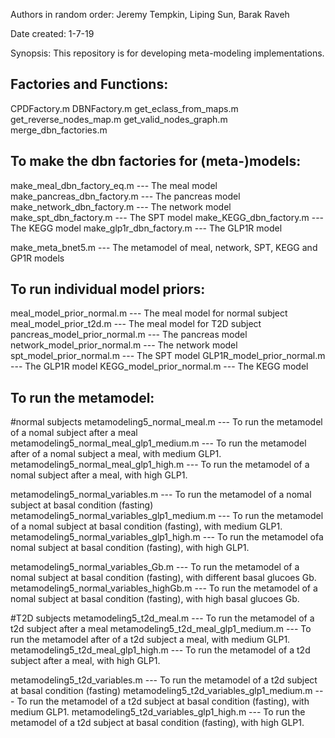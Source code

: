Authors in random order: 
Jeremy Tempkin, Liping Sun, Barak Raveh

Date created: 
1-7-19

Synopsis:
This repository is for developing meta-modeling implementations. 

## Factories and Functions:
CPDFactory.m
DBNFactory.m
get_eclass_from_maps.m
get_reverse_nodes_map.m
get_valid_nodes_graph.m
merge_dbn_factories.m

## To make the dbn factories for (meta-)models:
make_meal_dbn_factory_eq.m --- The meal model
make_pancreas_dbn_factory.m --- The pancreas model
make_network_dbn_factory.m --- The network model
make_spt_dbn_factory.m --- The SPT model
make_KEGG_dbn_factory.m --- The KEGG model
make_glp1r_dbn_factory.m --- The GLP1R model

make_meta_bnet5.m --- The metamodel of meal, network, SPT, KEGG and GP1R models

## To run individual model priors:
meal_model_prior_normal.m --- The meal model for normal subject
meal_model_prior_t2d.m --- The meal model for T2D subject
pancreas_model_prior_normal.m --- The pancreas model
network_model_prior_normal.m --- The network model
spt_model_prior_normal.m --- The SPT model
GLP1R_model_prior_normal.m --- The GLP1R model
KEGG_model_prior_normal.m --- The KEGG model

## To run the metamodel:
#normal subjects
metamodeling5_normal_meal.m --- To run the metamodel of a nomal subject after a meal
metamodeling5_normal_meal_glp1_medium.m ---  To run the metamodel after of a nomal subject a meal, with medium GLP1. 
metamodeling5_normal_meal_glp1_high.m --- To run the metamodel of a nomal subject after a meal, with high GLP1. 

metamodeling5_normal_variables.m --- To run the metamodel of a nomal subject at basal condition (fasting)
metamodeling5_normal_variables_glp1_medium.m --- To run the metamodel of a nomal subject at basal condition (fasting), with medium GLP1. 
metamodeling5_normal_variables_glp1_high.m --- To run the metamodel ofa nomal subject at basal condition (fasting), with high GLP1.

metamodeling5_normal_variables_Gb.m --- To run the metamodel of a nomal subject at basal condition (fasting), with different basal glucoes Gb. 
metamodeling5_normal_variables_highGb.m --- To run the metamodel of a nomal subject at basal condition (fasting), with high basal glucoes Gb. 

#T2D subjects
metamodeling5_t2d_meal.m --- To run the metamodel of a t2d subject after a meal
metamodeling5_t2d_meal_glp1_medium.m ---  To run the metamodel after of a t2d subject a meal, with medium GLP1. 
metamodeling5_t2d_meal_glp1_high.m --- To run the metamodel of a t2d subject after a meal, with high GLP1. 

metamodeling5_t2d_variables.m --- To run the metamodel of a t2d subject at basal condition (fasting)
metamodeling5_t2d_variables_glp1_medium.m --- To run the metamodel of a t2d subject at basal condition (fasting), with medium GLP1. 
metamodeling5_t2d_variables_glp1_high.m --- To run the metamodel of a t2d subject at basal condition (fasting), with high GLP1. 
